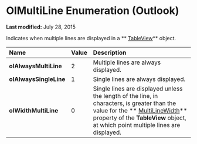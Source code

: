 
# OlMultiLine Enumeration (Outlook)

 **Last modified:** July 28, 2015

Indicates when multiple lines are displayed in a  ** [TableView](026e27f8-1655-060d-e8cc-87eaaf4f1510.md)** object.


|**Name**|**Value**|**Description**|
|:-----|:-----|:-----|
| **olAlwaysMultiLine**|2|Multiple lines are always displayed.|
| **olAlwaysSingleLine**|1|Single lines are always displayed.|
| **olWidthMultiLine**|0|Single lines are displayed unless the length of the line, in characters, is greater than the value for the  ** [MultiLineWidth](4b2a7d06-f6f7-fa9f-8957-bdc451e248e7.md)** property of the **TableView** object, at which point multiple lines are displayed.|
